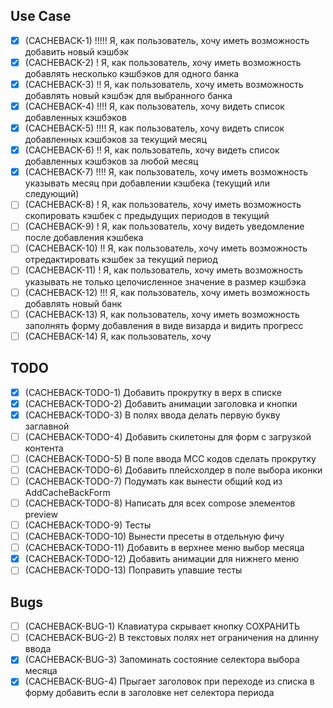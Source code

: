 ## Use Case
 - [x] (CACHEBACK-1) !!!!! Я, как пользователь, хочу иметь возможность добавить новый кэшбэк
 - [x] (CACHEBACK-2) ! Я, как пользователь, хочу иметь возможность добавлять несколько кэшбэков для одного банка
 - [x] (CACHEBACK-3) !! Я, как пользователь, хочу иметь возможность добавлять новый кэшбэк для выбранного банка
 - [x] (CACHEBACK-4) !!!! Я, как пользователь, хочу видеть список добавленных кэшбэков
 - [x] (CACHEBACK-5) !!!! Я, как пользователь, хочу видеть список добавленных кэшбэков за текущий месяц
 - [x] (CACHEBACK-6) !! Я, как пользователь, хочу видеть список добавленных кэшбэков за любой месяц
 - [x] (CACHEBACK-7) !!!! Я, как пользователь, хочу иметь возможность указывать месяц при добавлении кэшбека (текущий или следующий)
 - [ ] (CACHEBACK-8) ! Я, как пользователь, хочу иметь возможность скопировать кэшбек с предыдущих периодов в текущий
 - [ ] (CACHEBACK-9) ! Я, как пользователь, хочу видеть уведомление после добавления кэшбека
 - [ ] (CACHEBACK-10) !! Я, как пользователь, хочу иметь возможность отредактировать кэшбек за текущий период
 - [ ] (CACHEBACK-11) ! Я, как пользователь, хочу иметь возможность указывать не только целочисленное значение в размер кэшбэка
 - [ ] (CACHEBACK-12) !!! Я, как пользователь, хочу иметь возможность добавлять новый банк
 - [ ] (CACHEBACK-13) Я, как пользователь, хочу иметь возможность заполнять форму добавления в виде визарда и видить прогресс 
 - [ ] (CACHEBACK-14) Я, как пользователь, хочу

## TODO
 - [x] (CACHEBACK-TODO-1) Добавить прокрутку в верх в списке
 - [x] (CACHEBACK-TODO-2) Добавить анимации заголовка и кнопки
 - [x] (CACHEBACK-TODO-3) В полях ввода делать первую букву заглавной
 - [ ] (CACHEBACK-TODO-4) Добавить скилетоны для форм с загрузкой контента
 - [ ] (CACHEBACK-TODO-5) В поле ввода MCC кодов сделать прокрутку
 - [ ] (CACHEBACK-TODO-6) Добавить плейсхолдер в поле выбора иконки
 - [ ] (CACHEBACK-TODO-7) Подумать как вынести общий код из AddCacheBackForm
 - [ ] (CACHEBACK-TODO-8) Написать для всех compose элементов preview
 - [ ] (CACHEBACK-TODO-9) Тесты
 - [ ] (CACHEBACK-TODO-10) Вынести пресеты в отдельную фичу
 - [ ] (CACHEBACK-TODO-11) Добавить в верхнее меню выбор месяца
 - [x] (CACHEBACK-TODO-12) Добавить анимации для нижнего меню
 - [ ] (CACHEBACK-TODO-13) Поправить упавшие тесты

## Bugs
 - [ ] (CACHEBACK-BUG-1) Клавиатура скрывает кнопку СОХРАНИТЬ
 - [ ] (CACHEBACK-BUG-2) В текстовых полях нет ограничения на длинну ввода
 - [x] (CACHEBACK-BUG-3) Запоминать состояние селектора выбора месяца
 - [x] (CACHEBACK-BUG-4) Прыгает заголовок при переходе из списка в форму добавить если в заголовке нет селектора периода
